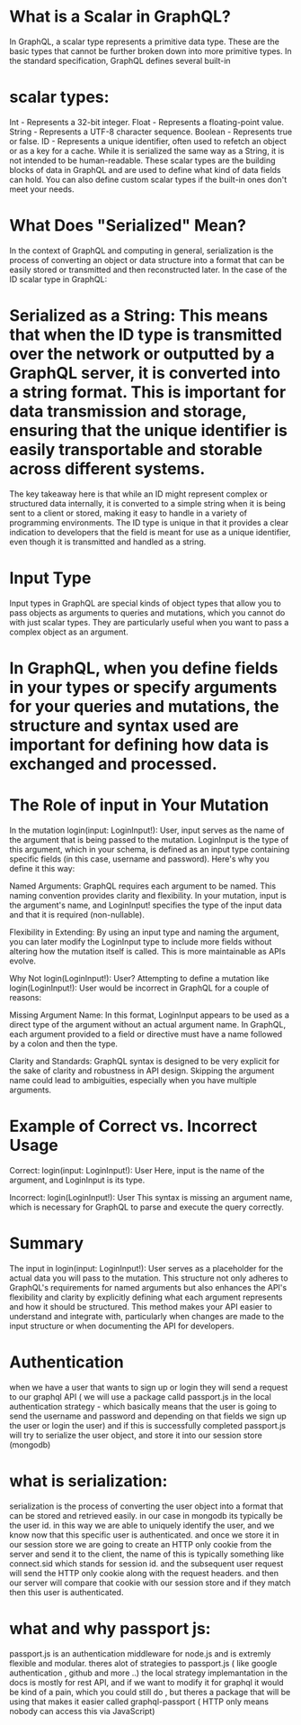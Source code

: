# What is a Scalar in GraphQL?

In GraphQL, a scalar type represents a primitive data type. These are the basic types that cannot be further broken down into more primitive types. In the standard specification, GraphQL defines several built-in

# scalar types:

Int - Represents a 32-bit integer.
Float - Represents a floating-point value.
String - Represents a UTF-8 character sequence.
Boolean - Represents true or false.
ID - Represents a unique identifier, often used to refetch an object or as a key for a cache. While it is serialized the same way as a String, it is not intended to be human-readable.
These scalar types are the building blocks of data in GraphQL and are used to define what kind of data fields can hold. You can also define custom scalar types if the built-in ones don't meet your needs.

# What Does "Serialized" Mean?

In the context of GraphQL and computing in general, serialization is the process of converting an object or data structure into a format that can be easily stored or transmitted and then reconstructed later. In the case of the ID scalar type in GraphQL:

# Serialized as a String: This means that when the ID type is transmitted over the network or outputted by a GraphQL server, it is converted into a string format. This is important for data transmission and storage, ensuring that the unique identifier is easily transportable and storable across different systems.

The key takeaway here is that while an ID might represent complex or structured data internally, it is converted to a simple string when it is being sent to a client or stored, making it easy to handle in a variety of programming environments. The ID type is unique in that it provides a clear indication to developers that the field is meant for use as a unique identifier, even though it is transmitted and handled as a string.

# Input Type

Input types in GraphQL are special kinds of object types that allow you to pass objects as arguments to queries and mutations, which you cannot do with just scalar types. They are particularly useful when you want to pass a complex object as an argument.

# In GraphQL, when you define fields in your types or specify arguments for your queries and mutations, the structure and syntax used are important for defining how data is exchanged and processed.

# The Role of input in Your Mutation

In the mutation login(input: LoginInput!): User, input serves as the name of the argument that is being passed to the mutation. LoginInput is the type of this argument, which in your schema, is defined as an input type containing specific fields (in this case, username and password). Here's why you define it this way:

Named Arguments: GraphQL requires each argument to be named. This naming convention provides clarity and flexibility. In your mutation, input is the argument's name, and LoginInput! specifies the type of the input data and that it is required (non-nullable).

Flexibility in Extending: By using an input type and naming the argument, you can later modify the LoginInput type to include more fields without altering how the mutation itself is called. This is more maintainable as APIs evolve.

Why Not login(LoginInput!): User?
Attempting to define a mutation like login(LoginInput!): User would be incorrect in GraphQL for a couple of reasons:

Missing Argument Name: In this format, LoginInput appears to be used as a direct type of the argument without an actual argument name. In GraphQL, each argument provided to a field or directive must have a name followed by a colon and then the type.

Clarity and Standards: GraphQL syntax is designed to be very explicit for the sake of clarity and robustness in API design. Skipping the argument name could lead to ambiguities, especially when you have multiple arguments.

# Example of Correct vs. Incorrect Usage

Correct: login(input: LoginInput!): User
Here, input is the name of the argument, and LoginInput is its type.

Incorrect: login(LoginInput!): User
This syntax is missing an argument name, which is necessary for GraphQL to parse and execute the query correctly.

# Summary

The input in login(input: LoginInput!): User serves as a placeholder for the actual data you will pass to the mutation. This structure not only adheres to GraphQL's requirements for named arguments but also enhances the API's flexibility and clarity by explicitly defining what each argument represents and how it should be structured. This method makes your API easier to understand and integrate with, particularly when changes are made to the input structure or when documenting the API for developers.

# Authentication

when we have a user that wants to sign up or login they will send a request to our graphql API ( we will use a package calld passport.js in the local authentication strategy - which basically means that the user is going to send the username and password and depending on that fields we sign up the user or login the user) and if this is successfully completed passport.js will try to serialize the user object, and store it into our session store (mongodb)

# what is serialization:

serialization is the process of converting the user object into a format that can be stored and retrieved easily. in our case in mongodb its typically be the user id. in this way we are able to uniquely identify the user, and we know now that this specific user is authenticated. and once we store it in our session store we are going to create an HTTP only cookie from the server and send it to the client, the name of this is typically something like connect.sid
which stands for session id. and the subsequent user request will send the HTTP only cookie along with the request headers. and then our server will compare that cookie with our session store and if they match then this user is authenticated.

# what and why passport js:

passport.js is an authentication middleware for node.js
and is extremly flexible and modular.
theres alot of strategies to passport.js ( like google authentication , github and more ..) the local strategy implemantation in the docs is mostly for rest API, and if we want to modify it for graphql it would be kind of a pain, which you could still do , but theres a package that will be using that makes it easier called graphql-passport ( HTTP only means nobody can access this via JavaScript)
